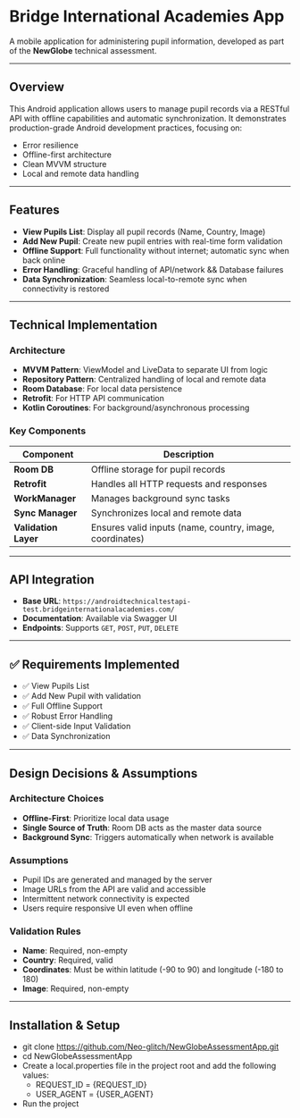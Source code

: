 # Bridge International Academies App

A mobile application for administering pupil information, developed as part of the **NewGlobe** technical assessment.

---

## Overview

This Android application allows users to manage pupil records via a RESTful API with offline capabilities and automatic synchronization. It demonstrates production-grade Android development practices, focusing on:

- Error resilience
- Offline-first architecture
- Clean MVVM structure
- Local and remote data handling

---

## Features

- **View Pupils List**: Display all pupil records (Name, Country, Image)
- **Add New Pupil**: Create new pupil entries with real-time form validation
- **Offline Support**: Full functionality without internet; automatic sync when back online
- **Error Handling**: Graceful handling of API/network && Database failures
- **Data Synchronization**: Seamless local-to-remote sync when connectivity is restored

---

## Technical Implementation

### Architecture

- **MVVM Pattern**: ViewModel and LiveData to separate UI from logic
- **Repository Pattern**: Centralized handling of local and remote data
- **Room Database**: For local data persistence
- **Retrofit**: For HTTP API communication
- **Kotlin Coroutines**: For background/asynchronous processing

### Key Components

| Component      | Description |
|----------------|-------------|
| **Room DB**    | Offline storage for pupil records |
| **Retrofit**   | Handles all HTTP requests and responses |
| **WorkManager**| Manages background sync tasks |
| **Sync Manager** | Synchronizes local and remote data |
| **Validation Layer** | Ensures valid inputs (name, country, image, coordinates) |

---

## API Integration

- **Base URL**: `https://androidtechnicaltestapi-test.bridgeinternationalacademies.com/`
- **Documentation**: Available via Swagger UI
- **Endpoints**: Supports `GET`, `POST`, `PUT`, `DELETE`

---

## ✅ Requirements Implemented

- ✅ View Pupils List
- ✅ Add New Pupil with validation
- ✅ Full Offline Support
- ✅ Robust Error Handling
- ✅ Client-side Input Validation
- ✅ Data Synchronization

---

## Design Decisions & Assumptions

### Architecture Choices

- **Offline-First**: Prioritize local data usage
- **Single Source of Truth**: Room DB acts as the master data source
- **Background Sync**: Triggers automatically when network is available

### Assumptions

- Pupil IDs are generated and managed by the server
- Image URLs from the API are valid and accessible
- Intermittent network connectivity is expected
- Users require responsive UI even when offline

### Validation Rules

- **Name**: Required, non-empty
- **Country**: Required, valid
- **Coordinates**: Must be within latitude (-90 to 90) and longitude (-180 to 180)
- **Image**: Required, non-empty

---

## Installation & Setup
- git clone https://github.com/Neo-glitch/NewGlobeAssessmentApp.git
- cd NewGlobeAssessmentApp
- Create a local.properties file in the project root and add the following values:
  - REQUEST_ID = {REQUEST_ID}
  - USER_AGENT = {USER_AGENT}
- Run the project

